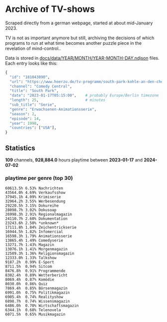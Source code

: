 # Archive of TV-shows

Scraped directly from a german webpage, started at about mid-January 2023.

TV is not as important anymore but still, archiving the decisions of which programs to run at what time
becomes another puzzle piece in the revelation of mind-control.. 

Data is stored in [docs/data/YEAR/MONTH/YEAR-MONTH-DAY.ndjson](docs/data/) files. 
Each entry looks like this:

```python
{
  "id": "181043890", 
  "url": "https://www.hoerzu.de/tv-programm/south-park-kohle-an-den-chefkoch/bid_181043890/", 
  "channel": "Comedy Central", 
  "title": "South Park", 
  "date": "2023-01-17T05:15:00",    # probably Europe/Berlin timezone 
  "length": 25,                     # minutes 
  "sub_title": "Serie", 
  "genre": "Erwachsenen-Animationsserie", 
  "season": 2, 
  "episode": 14, 
  "year": 1998, 
  "countries": ["USA"],
}
```

## Statistics

**109** channels, **928,884.0** hours playtime between **2023-01-17** and **2024-07-02**


### playtime per genre (top 30)

    60613.5h 6.53% Nachrichten
    43564.0h 4.69% Verkaufsshow
    37945.1h 4.09% Krimiserie
    32964.2h 3.55% Werbesendung
    29220.5h 3.15% Dokureihe
    28098.7h 3.02% Dokusoap
    26998.3h 2.91% Regionalmagazin
    24110.7h 2.60% Dokumentation
    23243.6h 2.50% *unknown*
    17111.8h 1.84% Zeichentrickserie
    16944.5h 1.82% Infomercial
    16598.3h 1.79% Animationsserie
    13865.4h 1.49% Comedyserie
    13271.7h 1.43% Magazin
    13076.1h 1.41% Morgenmagazin
    12589.3h 1.36% Religionsmagazin
    12333.0h 1.33% Talkshow
    9187.2h  0.99% E-Sport
    8711.5h  0.94% Sitcom
    8476.8h  0.91% Programmende
    8302.4h  0.89% Wetterbericht
    8069.4h  0.87% Komödie
    8030.0h  0.86% Quiz
    7869.4h  0.85% Börsenmagazin
    6991.0h  0.75% Politikmagazin
    6905.4h  0.74% Realityshow
    6898.7h  0.74% Wissensmagazin
    6486.0h  0.70% Wirtschaftsmagazin
    6344.1h  0.68% Telenovela
    6071.5h  0.65% Musikmagazin
